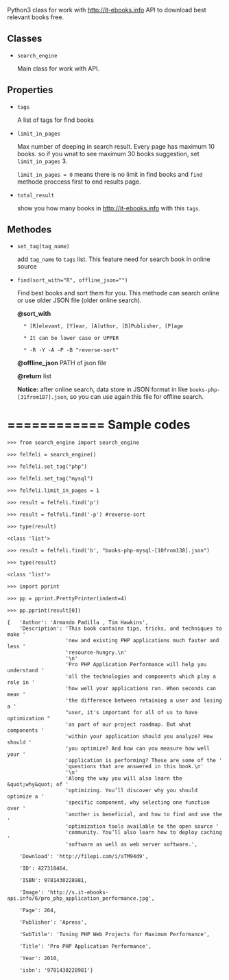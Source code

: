 Python3 class for work with http://it-ebooks.info API to download best relevant books free.


Classes
-------
- ``search_engine``

    Main class for work with API.

Properties
----------
- ``tags``

    A list of tags for find books

- ``limit_in_pages``

    Max number of deeping in search result. Every page has maximum 10 books. so if you wnat to see maximum 30 books suggestion, set ``limit_in_pages``  3.
    
    ``limit_in_pages = 0`` means there is no limit in find books and ``find`` methode proccess first to end results page.

- ``total_result``

    show you how many books in http://it-ebooks.info with this ``tags``.

Methodes
--------
- ``set_tag(tag_name)``

    add ``tag_name`` to ``tags`` list. This feature need for search book in online source

- ``find(sort_with="R", offline_json="")``

    Find best books and sort them for you. This methode can search online or use older JSON file (older online search).

    **@sort_with**

        * [R]elevant, [Y]ear, [A]uthor, [B]Publisher, [P]age

        * It can be lower case or UPPER

        * -R -Y -A -P -B "reverse-sort"

    **@offline_json**    PATH of json file

    **@return**        list

    **Notice:** after online search, data store in JSON format in  like ``books-php-[31from187].json``, so you can use again this file for offline search.




============
Sample codes
============
    >>> from search_engine import search_engine

    >>> felfeli = search_engine()

    >>> felfeli.set_tag("php")

    >>> felfeli.set_tag("mysql")

    >>> felfeli.limit_in_pages = 1

    >>> result = felfeli.find('p')

    >>> result = felfeli.find('-p') #reverse-sort

    >>> type(result)

    <class 'list'>

    >>> result = felfeli.find('b', "books-php-mysql-[10from138].json")

    >>> type(result)

    <class 'list'>

    >>> import pprint
    
    >>> pp = pprint.PrettyPrinter(indent=4)
    
    >>> pp.pprint(result[0])
    
    {   'Author': 'Armando Padilla , Tim Hawkins',
        'Description': 'This book contains tips, tricks, and techniques to make '
                       'new and existing PHP applications much faster and less '
                       'resource-hungry.\n'
                       '\n'
                       'Pro PHP Application Performance will help you understand '
                       'all the technologies and components which play a role in '
                       'how well your applications run. When seconds can mean '
                       'the difference between retaining a user and losing a '
                       "user, it's important for all of us to have optimization "
                       'as part of our project roadmap. But what components '
                       'within your application should you analyze? How should '
                       'you optimize? And how can you measure how well your '
                       'application is performing? These are some of the '
                       'questions that are answered in this book.\n'
                       '\n'
                       'Along the way you will also learn the &quot;why&quot; of '
                       'optimizing. You’ll discover why you should optimize a '
                       'specific component, why selecting one function over '
                       'another is beneficial, and how to find and use the '
                       'optimization tools available to the open source '
                       'community. You’ll also learn how to deploy caching '
                       'software as well as web server software.',

        'Download': 'http://filepi.com/i/sTM94d9',

        'ID': 427318464,

        'ISBN': 9781430228981,

        'Image': 'http://s.it-ebooks-api.info/6/pro_php_application_performance.jpg',

        'Page': 264,

        'Publisher': 'Apress',

        'SubTitle': 'Tuning PHP Web Projects for Maximum Performance',

        'Title': 'Pro PHP Application Performance',

        'Year': 2010,

        'isbn': '9781430228981'}
    



 
